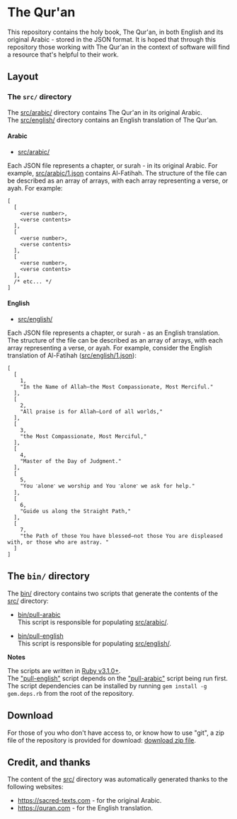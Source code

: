 # The Qur'an

This repository contains the holy book, The Qur'an, in both
English and its original Arabic - stored in the JSON format.
It is hoped that through this repository those working with The Qur'an
in the context of software will find a resource that's helpful to
their work.

## Layout

### The `src/` directory

The [src/arabic/](src/arabic/) directory contains The Qur'an in its original Arabic. <br>
The [src/english/](src/english/) directory contains an English translation of The Qur'an.

#### Arabic

* [src/arabic/](src/arabic/)

Each JSON file represents a chapter, or surah - in its original Arabic.
For example, [src/arabic/1.json](src/arabic/1.json) contains Al-Fatihah. The structure of the file can be described as an array of arrays, with each array representing a verse, or ayah.
For example:

```
[
  [
    <verse number>,
    <verse contents>
  ],
  [
    <verse number>,
    <verse contents>
  ],
  [
    <verse number>,
    <verse contents>
  ],
  /* etc... */
]
```

#### English

* [src/english/](src/english)

Each JSON file represents a chapter, or surah - as an English translation.
The structure of the file can be described as an array of arrays,
with each array representing a verse, or ayah. For example, consider
the English translation of Al-Fatihah ([src/english/1.json](src/english/1.json)):

```
[
  [
    1,
    "In the Name of Allah—the Most Compassionate, Most Merciful."
  ],
  [
    2,
    "All praise is for Allah—Lord of all worlds,"
  ],
  [
    3,
    "the Most Compassionate, Most Merciful,"
  ],
  [
    4,
    "Master of the Day of Judgment."
  ],
  [
    5,
    "You ˹alone˺ we worship and You ˹alone˺ we ask for help."
  ],
  [
    6,
    "Guide us along the Straight Path,"
  ],
  [
    7,
    "the Path of those You have blessed—not those You are displeased with, or those who are astray. "
  ]
]
```

## The `bin/` directory

The [bin/](bin/) directory contains two scripts that generate the
contents of the [src/](src/) directory:

  * [bin/pull-arabic](bin/pull-arabic) <br>
    This script is responsible for populating [src/arabic/](src/arabic/).

  * [bin/pull-english](bin/pull-english) <br>
    This script is responsible for populating [src/english/](src/english/).

**Notes**

The scripts are written in [Ruby v3.1.0+](https://www.ruby-lang.org). <br>
The ["pull-english"](bin/pull-english) script depends on the ["pull-arabic"](bin/pull-arabic) script being run first. <br>
The script dependencies can be installed by  running
 `gem install -g gem.deps.rb` from the root of the
 repository.


## Download

For those of you who don't have access to, or know how to use "git",
a zip file of the repository is provided for download: [download zip file](https://github.com/0x1eef/The-Qur-an/archive/refs/tags/v0.1.0.zip).

## Credit, and thanks

The content of the [src/](src/) directory was automatically generated
thanks to the following websites:

  * https://sacred-texts.com - for the original Arabic.
  * https://quran.com - for the English translation.
